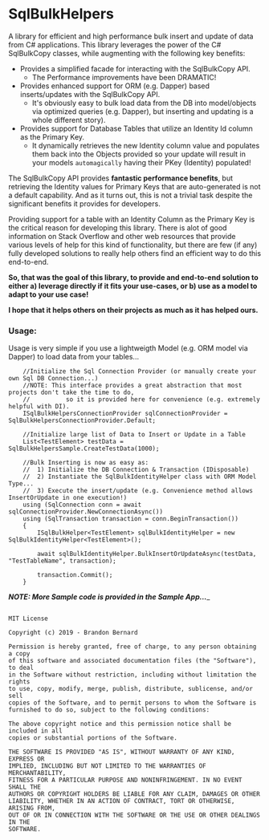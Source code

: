 # SqlBulkHelpers
A library for efficient and high performance bulk insert and update of data from C# applications. 
This library leverages the power of the C# SqlBulkCopy classes, while augmenting with the following key benefits:

- Provides a simplified facade for interacting with the SqlBulkCopy API.
  - The Performance improvements have been DRAMATIC!
- Provides enhanced support for ORM (e.g. Dapper) based inserts/updates with the SqlBulkCopy API.
  - It's obviously easy to bulk load data from the DB into model/objects via optimized queries (e.g. Dapper), but inserting and updating is a whole different story).
- Provides support for Database Tables that utilize an Identity Id column as the Primary Key.
  - It dynamically retrieves the new Identity column value and populates them back into the Objects provided so your update will result in your models `automagically` having their PKey (Identity) populated!

The SqlBulkCopy API provides **fantastic performance benefits**, but retrieving the Identity values for Primary Keys that are auto-generated is not a default capability.  And as it turns out, this is not a trivial
task despite the significant benefits it provides for developers.  

Providing support for a table with an Identity Column as the Primary Key is the critical reason for developing this library.  There is alot of good information on Stack Overflow and other web resources that provide
various levels of help for this kind of functionality, but there are few (if any) fully developed solutions to really help others find an efficient way to do this end-to-end.

**So, that was the goal of this library, to provide and end-to-end solution to either a) leverage directly if it fits your use-cases, or b) use as a model to adapt to your use case!**

**I hope that it helps others on their projects as much as it has helped ours.**


### Usage:

Usage is very simple if you use a lightweigth Model (e.g. ORM model via Dapper) to load data from your tables...

```
    //Initialize the Sql Connection Provider (or manually create your own Sql DB Connection...)
    //NOTE: This interface provides a great abstraction that most projects don't take the time to do, 
    //          so it is provided here for convenience (e.g. extremely helpful with DI).
    ISqlBulkHelpersConnectionProvider sqlConnectionProvider = SqlBulkHelpersConnectionProvider.Default;

    //Initialize large list of Data to Insert or Update in a Table
    List<TestElement> testData = SqlBulkHelpersSample.CreateTestData(1000);

    //Bulk Inserting is now as easy as:
    //  1) Initialize the DB Connection & Transaction (IDisposable)
    //  2) Instantiate the SqlBulkIdentityHelper class with ORM Model Type...
    //  3) Execute the insert/update (e.g. Convenience method allows InsertOrUpdate in one execution!)
    using (SqlConnection conn = await sqlConnectionProvider.NewConnectionAsync())
    using (SqlTransaction transaction = conn.BeginTransaction())
    {
        ISqlBulkHelper<TestElement> sqlBulkIdentityHelper = new SqlBulkIdentityHelper<TestElement>();

        await sqlBulkIdentityHelper.BulkInsertOrUpdateAsync(testData, "TestTableName", transaction);

        transaction.Commit();
    }

```

_**NOTE: More Sample code is provided in the Sample App...**__

```
  
MIT License

Copyright (c) 2019 - Brandon Bernard

Permission is hereby granted, free of charge, to any person obtaining a copy
of this software and associated documentation files (the "Software"), to deal
in the Software without restriction, including without limitation the rights
to use, copy, modify, merge, publish, distribute, sublicense, and/or sell
copies of the Software, and to permit persons to whom the Software is
furnished to do so, subject to the following conditions:

The above copyright notice and this permission notice shall be included in all
copies or substantial portions of the Software.

THE SOFTWARE IS PROVIDED "AS IS", WITHOUT WARRANTY OF ANY KIND, EXPRESS OR
IMPLIED, INCLUDING BUT NOT LIMITED TO THE WARRANTIES OF MERCHANTABILITY,
FITNESS FOR A PARTICULAR PURPOSE AND NONINFRINGEMENT. IN NO EVENT SHALL THE
AUTHORS OR COPYRIGHT HOLDERS BE LIABLE FOR ANY CLAIM, DAMAGES OR OTHER
LIABILITY, WHETHER IN AN ACTION OF CONTRACT, TORT OR OTHERWISE, ARISING FROM,
OUT OF OR IN CONNECTION WITH THE SOFTWARE OR THE USE OR OTHER DEALINGS IN THE
SOFTWARE.

```

